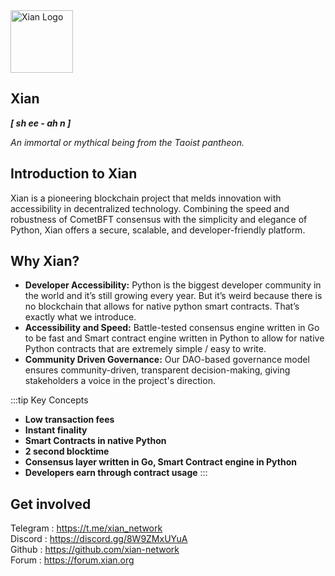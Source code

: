 
<img src="/xian-white.svg" alt="Xian Logo" width="100" height="100">

## Xian 
***[ sh ee - ah n ]***


*An immortal or mythical being from the Taoist pantheon.* 

## Introduction to Xian

Xian is a pioneering blockchain project that melds innovation with accessibility in decentralized technology. Combining the speed and robustness of CometBFT consensus with the simplicity and elegance of Python, Xian offers a secure, scalable, and developer-friendly platform.

## Why Xian?

- **Developer Accessibility:** Python is the biggest developer community in the world and it’s still growing every year. But it’s weird because there is no blockchain that allows for native python smart contracts. That’s exactly what we introduce.
- **Accessibility and Speed:** Battle-tested consensus engine written in Go to be fast and Smart contract engine written in Python to allow for native Python contracts that are extremely simple / easy to write.
- **Community Driven Governance:** Our DAO-based governance model ensures community-driven, transparent decision-making, giving stakeholders a voice in the project's direction.


:::tip Key Concepts
- **Low transaction fees**
- **Instant finality**
- **Smart Contracts in native Python**
- **2 second blocktime**
- **Consensus layer written in Go, Smart Contract engine in Python**
- **Developers earn through contract usage**
:::

## Get involved

Telegram : https://t.me/xian_network <br/>
Discord : https://discord.gg/8W9ZMxUYuA <br/>
Github : https://github.com/xian-network <br/>
Forum : https://forum.xian.org
